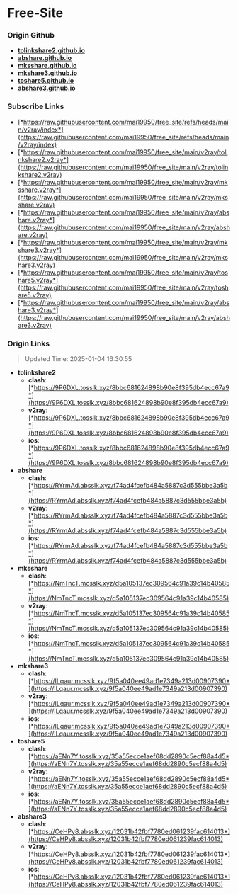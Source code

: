 # Free-Site

### Origin Github

- [**tolinkshare2.github.io**](https://github.com/tolinkshare2/tolinkshare2.github.io)
- [**abshare.github.io**](https://github.com/abshare/abshare.github.io)
- [**mksshare.github.io**](https://github.com/mksshare/mksshare.github.io)
- [**mkshare3.github.io**](https://github.com/mkshare3/mkshare3.github.io)
- [**toshare5.github.io**](https://github.com/toshare5/toshare5.github.io)
- [**abshare3.github.io**](https://github.com/abshare3/abshare3.github.io)

### Subscribe Links

- [*https://raw.githubusercontent.com/mai19950/free_site/refs/heads/main/v2ray/index*](https://raw.githubusercontent.com/mai19950/free_site/refs/heads/main/v2ray/index)
- [*https://raw.githubusercontent.com/mai19950/free_site/main/v2ray/tolinkshare2.v2ray*](https://raw.githubusercontent.com/mai19950/free_site/main/v2ray/tolinkshare2.v2ray)
- [*https://raw.githubusercontent.com/mai19950/free_site/main/v2ray/mksshare.v2ray*](https://raw.githubusercontent.com/mai19950/free_site/main/v2ray/mksshare.v2ray)
- [*https://raw.githubusercontent.com/mai19950/free_site/main/v2ray/abshare.v2ray*](https://raw.githubusercontent.com/mai19950/free_site/main/v2ray/abshare.v2ray)
- [*https://raw.githubusercontent.com/mai19950/free_site/main/v2ray/mkshare3.v2ray*](https://raw.githubusercontent.com/mai19950/free_site/main/v2ray/mkshare3.v2ray)
- [*https://raw.githubusercontent.com/mai19950/free_site/main/v2ray/toshare5.v2ray*](https://raw.githubusercontent.com/mai19950/free_site/main/v2ray/toshare5.v2ray)
- [*https://raw.githubusercontent.com/mai19950/free_site/main/v2ray/abshare3.v2ray*](https://raw.githubusercontent.com/mai19950/free_site/main/v2ray/abshare3.v2ray)

### Origin Links

> Updated Time: 2025-01-04 16:30:55

- **tolinkshare2**
  - **clash**: [*https://9P6DXL.tosslk.xyz/8bbc681624898b90e8f395db4ecc67a9*](https://9P6DXL.tosslk.xyz/8bbc681624898b90e8f395db4ecc67a9)
  - **v2ray**: [*https://9P6DXL.tosslk.xyz/8bbc681624898b90e8f395db4ecc67a9*](https://9P6DXL.tosslk.xyz/8bbc681624898b90e8f395db4ecc67a9)
  - **ios**: [*https://9P6DXL.tosslk.xyz/8bbc681624898b90e8f395db4ecc67a9*](https://9P6DXL.tosslk.xyz/8bbc681624898b90e8f395db4ecc67a9)
- **abshare**
  - **clash**: [*https://RYrmAd.absslk.xyz/f74ad4fcefb484a5887c3d555bbe3a5b*](https://RYrmAd.absslk.xyz/f74ad4fcefb484a5887c3d555bbe3a5b)
  - **v2ray**: [*https://RYrmAd.absslk.xyz/f74ad4fcefb484a5887c3d555bbe3a5b*](https://RYrmAd.absslk.xyz/f74ad4fcefb484a5887c3d555bbe3a5b)
  - **ios**: [*https://RYrmAd.absslk.xyz/f74ad4fcefb484a5887c3d555bbe3a5b*](https://RYrmAd.absslk.xyz/f74ad4fcefb484a5887c3d555bbe3a5b)
- **mksshare**
  - **clash**: [*https://NmTncT.mcsslk.xyz/d5a105137ec309564c91a39c14b40585*](https://NmTncT.mcsslk.xyz/d5a105137ec309564c91a39c14b40585)
  - **v2ray**: [*https://NmTncT.mcsslk.xyz/d5a105137ec309564c91a39c14b40585*](https://NmTncT.mcsslk.xyz/d5a105137ec309564c91a39c14b40585)
  - **ios**: [*https://NmTncT.mcsslk.xyz/d5a105137ec309564c91a39c14b40585*](https://NmTncT.mcsslk.xyz/d5a105137ec309564c91a39c14b40585)
- **mkshare3**
  - **clash**: [*https://ILqaur.mcsslk.xyz/9f5a040ee49ad1e7349a213d00907390*](https://ILqaur.mcsslk.xyz/9f5a040ee49ad1e7349a213d00907390)
  - **v2ray**: [*https://ILqaur.mcsslk.xyz/9f5a040ee49ad1e7349a213d00907390*](https://ILqaur.mcsslk.xyz/9f5a040ee49ad1e7349a213d00907390)
  - **ios**: [*https://ILqaur.mcsslk.xyz/9f5a040ee49ad1e7349a213d00907390*](https://ILqaur.mcsslk.xyz/9f5a040ee49ad1e7349a213d00907390)
- **toshare5**
  - **clash**: [*https://aENn7Y.tosslk.xyz/35a55ecce1aef68dd2890c5ecf88a4d5*](https://aENn7Y.tosslk.xyz/35a55ecce1aef68dd2890c5ecf88a4d5)
  - **v2ray**: [*https://aENn7Y.tosslk.xyz/35a55ecce1aef68dd2890c5ecf88a4d5*](https://aENn7Y.tosslk.xyz/35a55ecce1aef68dd2890c5ecf88a4d5)
  - **ios**: [*https://aENn7Y.tosslk.xyz/35a55ecce1aef68dd2890c5ecf88a4d5*](https://aENn7Y.tosslk.xyz/35a55ecce1aef68dd2890c5ecf88a4d5)
- **abshare3**
  - **clash**: [*https://CeHPy8.absslk.xyz/12031b42fbf7780ed061239fac614013*](https://CeHPy8.absslk.xyz/12031b42fbf7780ed061239fac614013)
  - **v2ray**: [*https://CeHPy8.absslk.xyz/12031b42fbf7780ed061239fac614013*](https://CeHPy8.absslk.xyz/12031b42fbf7780ed061239fac614013)
  - **ios**: [*https://CeHPy8.absslk.xyz/12031b42fbf7780ed061239fac614013*](https://CeHPy8.absslk.xyz/12031b42fbf7780ed061239fac614013)
